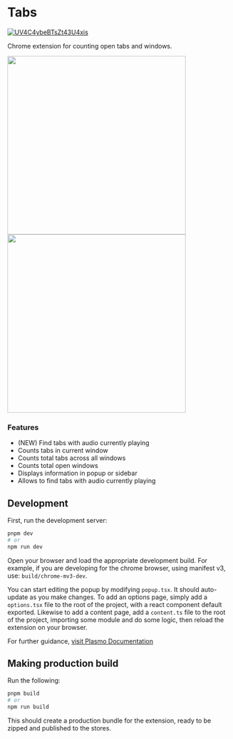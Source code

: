 # Tabs

[![UV4C4ybeBTsZt43U4xis](https://github.com/denkasyanov/tabs/assets/34678129/2a1923c1-5cfa-4588-9e47-c66ce7877218)](https://chromewebstore.google.com/detail/tabs-%C2%B7-count-tabs-and-win/jkofdipdkamnoabbchfggdkahnhdaeel)

Chrome extension for counting open tabs and windows.

<a href="https://github.com/denkasyanov/tabs/assets/34678129/0c86003e-3f20-4c14-ab6e-3e7c55898037" target="_blank">
  <img src="https://github.com/denkasyanov/tabs/assets/34678129/0c86003e-3f20-4c14-ab6e-3e7c55898037" width="400" style="max-width:100%;">
</a>
<a href="https://github.com/denkasyanov/tabs/assets/34678129/1d5a42a3-db4c-4fbe-8bfa-bea68d0a932c" target="_blank">
  <img src="https://github.com/denkasyanov/tabs/assets/34678129/1d5a42a3-db4c-4fbe-8bfa-bea68d0a932c" width="400" style="max-width:100%;">
</a>

### Features

- (NEW) Find tabs with audio currently playing
- Counts tabs in current window
- Counts total tabs across all windows
- Counts total open windows
- Displays information in popup or sidebar
- Allows to find tabs with audio currently playing

## Development

First, run the development server:

```bash
pnpm dev
# or
npm run dev
```

Open your browser and load the appropriate development build. For example, if you are developing for the chrome browser, using manifest v3, use: `build/chrome-mv3-dev`.

You can start editing the popup by modifying `popup.tsx`. It should auto-update as you make changes. To add an options page, simply add a `options.tsx` file to the root of the project, with a react component default exported. Likewise to add a content page, add a `content.ts` file to the root of the project, importing some module and do some logic, then reload the extension on your browser.

For further guidance, [visit Plasmo Documentation](https://docs.plasmo.com/)

## Making production build

Run the following:

```bash
pnpm build
# or
npm run build
```

This should create a production bundle for the extension, ready to be zipped and published to the stores.
